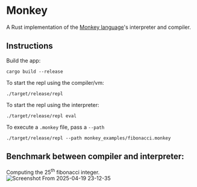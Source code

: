 # Monkey
A Rust implementation of the [Monkey language](https://monkeylang.org/)'s interpreter and compiler.

## Instructions
Build the app:
```
cargo build --release
```

To start the repl using the compiler/vm:
```
./target/release/repl
```

To start the repl using the interpreter:
```
./target/release/repl eval
```

To execute a `.monkey` file, pass a `--path`
```
./target/release/repl --path monkey_examples/fibonacci.monkey
```

## Benchmark between compiler and interpreter:
Computing the 25<sup>th</sup> fibonacci integer.
![Screenshot From 2025-04-19 23-12-35](https://github.com/user-attachments/assets/233e90f5-260b-4a95-b0c7-1215709e0e6b)
